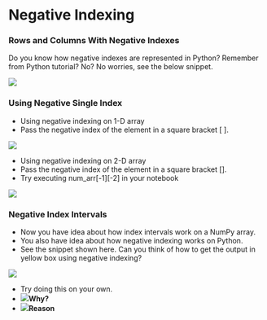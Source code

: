 # Negative Indexing

### Rows and Columns With Negative Indexes

Do you know how negative indexes are represented in Python? Remember from Python tutorial? No? No worries, see the below snippet.

![](https://lh3.googleusercontent.com/Ki44uaHTxbMz33WCRf984R0u2tXtJDfUTGIR2U497ZezTqK-KPWvhyBUd5cJn6vNiYgVvQm2aVbBYZR-r8x8dK8fLgV\_VLELzPNiQTiUcP0wzV2HpFUgmLZojzfbamUwI7h9rOakJqk)

### Using Negative Single Index

* Using negative indexing on 1-D array
* Pass the negative index of the element in a square bracket \[ ].

![](https://lh6.googleusercontent.com/EjATHDQy4EW0RGpo0Vqa1MzklRg9hqwfHqEu0KmALQRH94zgzTuJHl2HdYO0LM6utSVYB6MG4B-Ba4l0tLHrSgr-L\_LQ9Tzd\_KXfPp9tz1xvd3k7Faixk6gRd2E4Y3EL3PdavD7Oa-I)

* Using negative indexing on 2-D array
* Pass the negative index of the element in a square bracket \[].
* Try executing num\_arr\[-1]\[-2] in your notebook

![](https://lh4.googleusercontent.com/6Pe-8zRvE4Lx8WIaPwxU9O5plRW\_ociiM099xcMrCRZq8v7Hsv5QxgyPO5\_UgH533YCejYKP25XAawdHub58AFSYiW3itjj0rcLOqD2ameFMC9gfEH1meoSGdLMGN3YcKxLjffyjpS0)

### Negative Index Intervals

* Now you have idea about how index intervals work on a NumPy array.
* You also have idea about how negative indexing works on Python.
* See the snippet shown here. Can you think of how to get the output in yellow box using negative indexing?

![](https://lh4.googleusercontent.com/fySj\_Hkp7KWzFxsqQ0MnBW12C015OYmxdqfwzM6vDeOfSQVLJul\_6ZcVcCOIoKX\_YtXkZA2I20T\_ueHfEvnp7y9hJpPm2LfqUohukc0uzAClc-vfplihrvfPiJo0Y2z8SzCYf4L1IBk)

* Try doing this on your own.
* ![](https://lh5.googleusercontent.com/chtgRgziH4LMJnffGApShAib3HEoYZIRns\_hNhw64PQEQ4HeJV0ADrDz\_S2gQGtoPg9zzc4VLymeh90\_NwuFNr-xnDUDhI-Ad8dUCwPDAxx3zeGcH0r\_lgA82MNUov3L6X-D5qyzpQ4)**Why?**
* ![](https://lh6.googleusercontent.com/nrY7smCoBlKfJP-l2Kmyml5Vr8IT8qnoaCFeG0n5Ld6gcQp9tlH3a0qPYrDkF0CUhouSpYPbSK3ld8yYYNMzexnMOeAVVh2Tob3OFmIOJVE3b4Bh8PpAhu\_VniWEfIGFov2naM6mq4w)**Reason**
